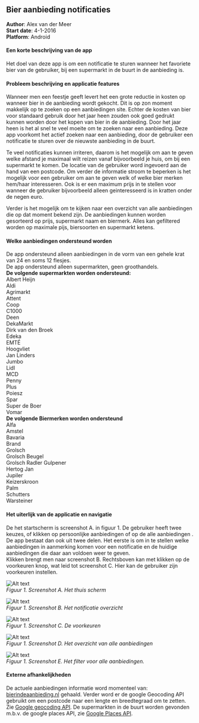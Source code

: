## Bier aanbieding notificaties

**Author**: Alex van der Meer  
**Start date**: 4-1-2016  
**Platform**: Android

#### Een korte beschrijving van de app
Het doel van deze app is om een notificatie te sturen wanneer het favoriete bier van de gebruiker, bij een supermarkt in de buurt in de aanbieding is. 

#### Probleem beschrijving en applicatie features
Wanneer men een feestje geeft levert het een grote reductie in kosten op wanneer bier in de aanbieding wordt gekocht. Dit is op zon moment makkelijk op te zoeken op een aanbiedingen site. Echter de kosten van bier voor standaard gebruik door het jaar heen zouden ook goed gedrukt kunnen worden door het kopen van bier in de aanbieding. Door het jaar heen is het al snel te veel moeite om te zoeken naar een aanbieding. Deze app voorkomt het actief zoeken naar een aanbieding, door de gebruiker een notificatie te sturen over de nieuwste aanbieding in de buurt.  

Te veel notificaties kunnen irriteren, daarom is het mogelijk om aan te geven welke afstand je maximaal wilt reizen vanaf bijvoorbeeld je huis, om bij een supermarkt te komen. De locatie van de gebruiker word ingevoerd aan de hand van een postcode. Om verder de informatie stroom te beperken is het mogelijk voor een gebruiker om aan te geven welk of welke bier merken hem/haar interesseren. Ook is er een maximum prijs in te stellen voor wanneer de gebruiker bijvoorbeeld alleen geinteresseerd is in kratten onder de negen euro.  

Verder is het mogelijk om te kijken naar een overzicht van alle aanbiedingen die op dat moment bekend zijn. De aanbiedingen kunnen worden gesorteerd op prijs, supermarkt naam en biermerk. Alles kan gefiltered worden op maximale pijs, biersoorten en supermarkt ketens.

#### Welke aanbiedingen ondersteund worden
De app ondersteund alleen aanbiedingen in de vorm van een gehele krat van 24 en soms 12 flesjes.  
De app ondersteund alleen supermarkten, geen groothandels.  
**De volgende supermarkten worden ondersteund:**  
Albert Heijn  
Aldi  
Agrimarkt  
Attent  
Coop  
C1000  
Deen  
DekaMarkt  
Dirk van den Broek  
Edeka  
EMTÉ  
Hoogvliet  
Jan Linders  
Jumbo  
Lidl  
MCD  
Penny  
Plus  
Poiesz  
Spar  
Super de Boer  
Vomar  
**De volgende Biermerken worden ondersteund**  
Alfa  
Amstel  
Bavaria  
Brand  
Grolsch  
Grolsch Beugel  
Grolsch Radler
Gulpener  
Hertog Jan  
Jupiler  
Keizerskroon  
Palm  
Schutters  
Warsteiner  

#### Het uiterlijk van de applicatie en navigatie

De het startscherm is screenshot A. in figuur 1. De gebruiker heeft twee keuzes, of klikken op persoonlijke aanbiedingen of op de alle aanbiedingen . De app bestaat dan ook uit twee delen. Het eerste is om in te stellen welke aanbiedingen in aanmerking komen voor een notificatie en de huidige aanbiedingen die daar aan voldoen weer te geven.  
Klikken brengt men naar screenshot B. Rechtsboven kan met klikken op de voorkeuren knop, wat leid tot screenshot C. Hier kan de gebruiker zijn voorkeuren instellen.   

![Alt text](/doc/homeScreenklein.png)  
*Figuur 1. Screenshot A. Het thuis scherm*  

![Alt text](/doc/notifyklein.png)  
*Figuur 1. Screenshot B. Het notificatie overzicht*  

![Alt text](/doc/voorkeurenklein.png)  
*Figuur 1. Screenshot C. De voorkeuren*  

![Alt text](/doc/alleAanbiedingenklein.png)  
*Figuur 1. Screenshot D. Het overzicht van alle aanbiedingen*  

![Alt text](/doc/filterFragmentklein.png)  
*Figuur 1. Screenshot E. Het filter voor alle aanbiedingen.*  
  
#### Externe afhankelijkheden
De actuele aanbiedingen informatie word momenteel van: [bierindeaanbieding.nl](http://www.bierindeaanbieding.nl/) gehaald. Verder word er de google Geocoding API gebruikt om een postcode naar een lengte en breedtegraad om te zetten. Zie [Google geocoding API](https://developers.google.com/maps/documentation/geocoding/intro). De supermarkten in de buurt worden gevonden m.b.v. de google places API, zie [Google Places API](https://developers.google.com/places/). 
